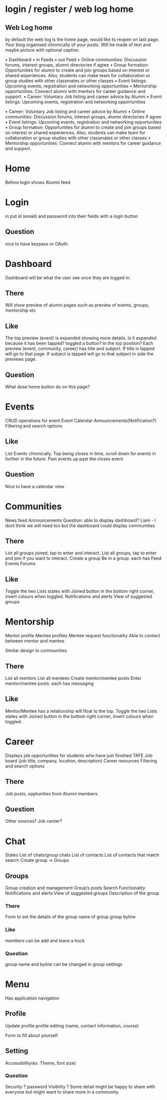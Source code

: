 # login / register / web log home 
## Web Log home
by default the web log is the home page, would like to reopen on last page.
Your blog organised chronically of your posts. Will be made of text and maybe picture with optional caption.


• Dashboard
    • in Feeds
    • out Feed
    • Online communities: Discussion forums, interest groups, alumni directories if agree
        • Group formation: Opportunities for alumni to create and join groups based on interest or shared experiences. Also, students can make team for collaboration or group studies with other classmates or other classes
            • Event listings: Upcoming events, registration and networking opportunities
        • Mentorship opportunities: Connect alumni with mentors for career guidance and support.
        • Career: Voluntary Job listing and career advice by Alumni
    • Event listings: Upcoming events, registration and networking opportunities

• Career: Voluntary Job listing and career advice by Alumni
• Online communities: Discussion forums, interest groups, alumni directories if agree
• Event listings: Upcoming events, registration and networking opportunities
• Group formation: Opportunities for alumni to create and join groups based on interest or shared experiences. Also, students can make team for collaboration or group studies with other classmates or other classes
• Mentorship opportunities: Connect alumni with mentors for career guidance and support.

# Home
Before login shows Alumni feed

# Login
 in put id (email) and password into their fields with a login button
## Question
 nice to have keypass or OAuth

# Dashboard
Dashboard will be what the user see once they are logged in. 
## There 
 Will show preview of alumni pages such as preview of events, groups, mentorship etc
## Like
 The top preview (event) is expanded showing more details. Is it expanded because it has been tapped? toggled a button? In the top position?
 Each preview (event, community, career) has title and subject. If title is tapped will go to that page. If subject is tapped will go to that subject in side the previews page.
## Question
 What dose home button do on this page?

# Events
CRUD operations for event
Event Calendar
Announcements(Notification?)
Filtering and search options
## Like
 List Events chronically. Top being closes in time, scroll down for events in further in the future. Past events up past the closes event
## Question
 Nice to have a calendar view

# Communities
 News feed
Announcements
Question: able to display dashboard?
Liam - I dont think we will need too but the dashboard could display communities
## There
List all groups joined, tap to enter and interact.
List all groups, tap to enter and join if you want to interact.
Create a group
Be in a group. each has
  Feed
  Events
  Forums
## Like
Toggle the two Lists states with Joined button in the bottom right corner, invert colours when toggled.
Notifications and alerts
View of suggested groups

# Mentorship
Mentor profile
Mentee profiles
Mentee request functionality
Able to contact between mentor and mentee

Similar design to communities.
## There
List all mentors
List all mentees
Create mentor/mentee posts
Enter mentor/mentee posts. each has
 messaging
## Like
 Mentor/Mentee has a relationship will float to the top.
 Toggle the two Lists states with Joined button in the bottom right corner, invert colours when toggled.

# Career
 Displays job opportunities for students who have just finished TAFE
Job board (job title, company, location, description)
Career resources
Filtering and search options
## There
Job posts, opptunities from Alumni members.
## Question
 Other sources? Job center?

# Chat
States
 List of chats/group chats
 List of contacts
 List of contacts that match search
 Create group -> Groups

## Groups
Group creation and management
Group’s posts
Search Functionality
Notifications and alerts
View of suggested groups
Description of the group

### There
Form to set the details of the group
 name of group
 group byline
### Like
members can be add and leave a hock
### Question
group name and byline can be changed in group settings

# Menu
Has application navigation 

## Profile
Update profile
profile editing (name, contact information, course)

Form to fill about yourself

## Setting
Accessibility(ex. Theme, font size)

### Question
Security ? password
Visibility ? Some detail might be happy to share with everyone but might want to share more in a community.
